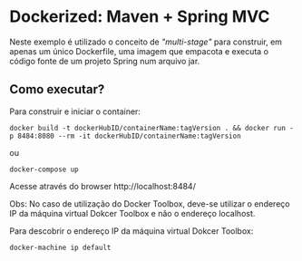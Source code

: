 Dockerized: Maven + Spring MVC
============================

Neste exemplo é utilizado o conceito de *"multi-stage"* para construir, em apenas um único Dockerfile, uma imagem que empacota e executa o código fonte de um projeto Spring num arquivo jar.

Como executar?
-------------------
Para construir e iniciar o container:

   ``docker build -t dockerHubID/containerName:tagVersion . && docker run -p 8484:8080 --rm -it dockerHubID/containerName:tagVersion``

   ou

   ``docker-compose up``

Acesse através do browser http://localhost:8484/

Obs: No caso de utilização do Docker Toolbox, deve-se utilizar o endereço IP da máquina virtual Dokcer Toolbox e não o endereço localhost.

Para descobrir o endereço IP da máquina virtual Dokcer Toolbox:

``docker-machine ip default``